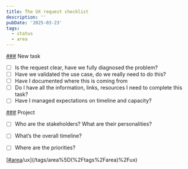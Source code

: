 ```yaml
---
title: The UX request checklist
description: ''
pubDate: '2025-03-23'
tags:
  - status
  - area
---
```


[###](/tags/%23%23) New task

- [ ] Is the request clear, have we fully diagnosed the problem?
- [ ] Have we validated the use case, do we really need to do this?
- [ ] Have I documented where this is coming from
- [ ] Do I have all the information, links, resources I need to complete this task?
- [ ] Have I managed expectations on timeline and capacity?

[###](/tags/%23%23) Project

- [ ] Who are the stakeholders? What are their personalities?
- [ ] What’s the overall timeline?
- [ ] Where are the priorities?


[[#area](/tags/area)/ux](/tags/area%5D(%2Ftags%2Farea)%2Fux)
